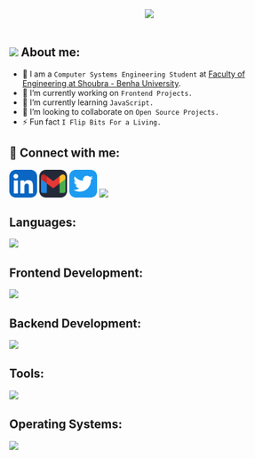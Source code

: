 <!-- **muhammad-mamdouh99/muhammad-mamdouh99** is a ✨ _special_ ✨ repository because its `README.md` (this file) appears on your GitHub profile. -->

<div align="center">
    <img
      src="https://readme-typing-svg.herokuapp.com?font=Fira+Code&color=D4C400FF&size=25&center=true&vCenter=true&width=600&height=100&lines=I+am+Muhammad+Mamdouh;Computer+Systems+Engineering+Student;Software+Engineer;Competitive+Programmer;MERN-STACK+Developer;Always+learning+new+things"
    />
</div>

<div align="center">
  <img height="450" src="https://64.media.tumblr.com/13d2c753eed929097cc13bbb1d3e482c/244060921ab77c76-5f/s1280x1920/95aba83fc114f2cac774427ffe15541c65c552e3.gifv" alt=""/>
</div>

## <img src="https://slackmojis.com/emojis/12725-venting/download" width=50px> About me:

- :school: I am a `Computer Systems Engineering Student` at [Faculty of Engineering at Shoubra - Benha University](https://www.feng.bu.edu.eg/en/).
- 🔭 I’m currently working on `Frontend Projects.`
- 🌱 I’m currently learning `JavaScript.`
- 👯 I’m looking to collaborate on `Open Source Projects.`
- ⚡ Fun fact `I Flip Bits For a Living.`

## 🤙 Connect with me:

<div>
  <a href="https://www.linkedin.com/in/muhammad-mamdouh99/" target="_blank" style="text-decoration: none; display: inline-block">
    <img src="https://raw.githubusercontent.com/tandpfun/skill-icons/main/icons/LinkedIn.svg" width="50" height="50" alt="linkedin logo"  />
  </a>
  <a href="mailto:muhammad.mamdouh99@gmail.com" target="_blank" style="text-decoration: none; display: inline-block">
    <img src="https://raw.githubusercontent.com/tandpfun/skill-icons/main/icons/Gmail-Dark.svg" width="50" height="50" alt="gmail logo"  />
  </a>
  <a href="https://x.com/weirdocodes" target="_blank" style="text-decoration: none; display: inline-block">
    <img src="https://raw.githubusercontent.com/tandpfun/skill-icons/main/icons/Twitter.svg" width="50" height="50" alt="twitter logo"  />
  </a>
  <a href="https://dev.to/muhammadmamdouh99" target="_blank" style="text-decoration: none; display: inline-block">
    <img src="https://skillicons.dev/icons?i=devto" />
  </a>
</div>

## Languages:

<div align="left">
  <img src="https://skillicons.dev/icons?i=c,cpp,java,js,ts" />
</div>

## Frontend Development:

<div align="left">
  <img src="https://skillicons.dev/icons?i=html,css,js,ts,sass,bootstrap,tailwind,react,redux,nextjs" />
</div>

## Backend Development:

<div align="left">
  <img src="https://skillicons.dev/icons?i=nodejs,express,mongodb,mysql,postgres" />
</div>

## Tools:

<div align="left">
  <img src="https://skillicons.dev/icons?i=git,github,md,vscode,bash,npm,babel" />
</div>

## Operating Systems:

<div align="left">
  <img src="https://skillicons.dev/icons?i=windows,linux,ubuntu" />
</div>
